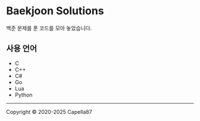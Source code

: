 # Baekjoon Solutions

백준 문제를 푼 코드를 모아 놓았습니다.

## 사용 언어

* C
* C++
* C#
* Go
* Lua
* Python

---
Copyright © 2020-2025 Capella87
